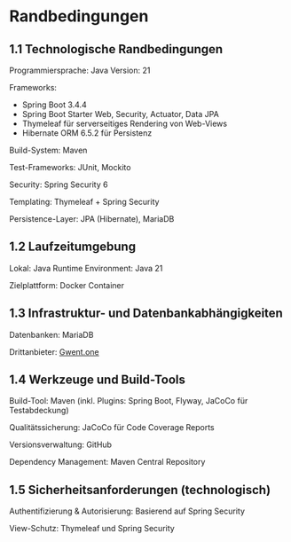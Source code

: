 # Randbedingungen

## 1.1 Technologische Randbedingungen

Programmiersprache: Java 
Version: 21

Frameworks:
- Spring Boot 3.4.4
- Spring Boot Starter Web, Security, Actuator, Data JPA
- Thymeleaf für serverseitiges Rendering von Web-Views
- Hibernate ORM 6.5.2 für Persistenz


Build-System: Maven

Test-Frameworks: JUnit, Mockito

Security: Spring Security 6 

Templating: Thymeleaf + Spring Security



Persistence-Layer: JPA (Hibernate), MariaDB 

## 1.2 Laufzeitumgebung

Lokal: Java Runtime Environment: Java 21 

Zielplattform: Docker Container


## 1.3 Infrastruktur- und Datenbankabhängigkeiten

Datenbanken: MariaDB

Drittanbieter: [Gwent.one](https://api.gwent.one/)


## 1.4 Werkzeuge und Build-Tools

Build-Tool: Maven (inkl. Plugins: Spring Boot, Flyway, JaCoCo für Testabdeckung)

Qualitätssicherung: JaCoCo für Code Coverage Reports

Versionsverwaltung: GitHub

Dependency Management: Maven Central Repository

## 1.5 Sicherheitsanforderungen (technologisch)

Authentifizierung & Autorisierung: Basierend auf Spring Security 

View-Schutz: Thymeleaf und Spring Security

